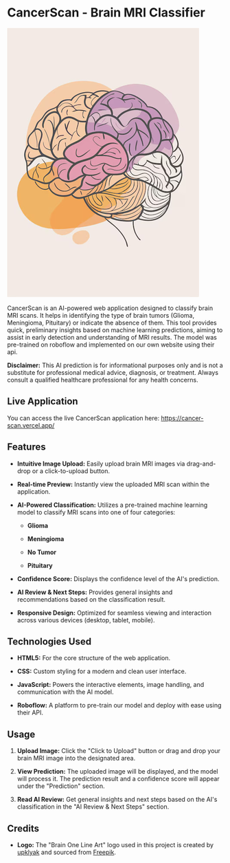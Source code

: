 # CancerScan - Brain MRI Classifier

![CancerScan Logo](cancer_scan_mri.jpeg)

CancerScan is an AI-powered web application designed to classify brain MRI scans. It helps in identifying the type of brain tumors (Glioma, Meningioma, Pituitary) or indicate the absence of them.
This tool provides quick, preliminary insights based on machine learning predictions, aiming to assist in early detection and understanding of MRI results. The model was pre-trained on roboflow and implemented on our own website using their api.

**Disclaimer:** This AI prediction is for informational purposes only and is not a substitute for professional medical advice, diagnosis, or treatment. Always consult a qualified healthcare professional for any health concerns.

## Live Application

You can access the live CancerScan application here:
<https://cancer-scan.vercel.app/>

## Features

* **Intuitive Image Upload:** Easily upload brain MRI images via drag-and-drop or a click-to-upload button.

* **Real-time Preview:** Instantly view the uploaded MRI scan within the application.

* **AI-Powered Classification:** Utilizes a pre-trained machine learning model to classify MRI scans into one of four categories:

    * **Glioma**

    * **Meningioma**

    * **No Tumor**

    * **Pituitary**

* **Confidence Score:** Displays the confidence level of the AI's prediction.

* **AI Review & Next Steps:** Provides general insights and recommendations based on the classification result.

* **Responsive Design:** Optimized for seamless viewing and interaction across various devices (desktop, tablet, mobile).

## Technologies Used

* **HTML5:** For the core structure of the web application.

* **CSS:** Custom styling for a modern and clean user interface.

* **JavaScript:** Powers the interactive elements, image handling, and communication with the AI model.

* **Roboflow:** A platform to pre-train our model and deploy with ease using their API.

## Usage

1.  **Upload Image:** Click the "Click to Upload" button or drag and drop your brain MRI image into the designated area.

2.  **View Prediction:** The uploaded image will be displayed, and the model will process it. The prediction result and a confidence score will appear under the "Prediction" section.

3.  **Read AI Review:** Get general insights and next steps based on the AI's classification in the "AI Review & Next Steps" section.

## Credits

* **Logo:** The "Brain One Line Art" logo used in this project is created by [upklyak](https://www.freepik.com/author/upklyak) and sourced from [Freepik](https://www.freepik.com/premium-vector/one-line-art-human-brain-drawing-abstract-minimal-continuous-line-wall-decor_275079935.htm).
